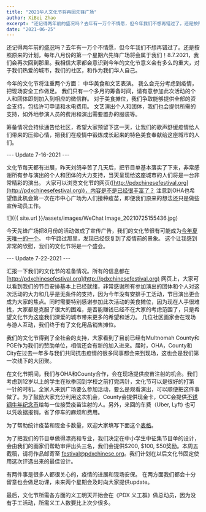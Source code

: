 ```yaml
---
title: "2021华人文化节将再回先锋广场"
author: XiBei Zhao
excerpt: "还记得两年前的盛况吗？去年有一万个不情愿，但今年我们不想再错过了。还是按照原来的计划，每年八月份的第一个星期六先锋广场将会属于我们！8.7.2021，我们会再次回到那里。我相信大家都会意识到今年的文化节意义会有多么的重大，对于我们热爱的城市，我们的社区，和作为我们华人自己。"
date: "2021-06-25"
---
```

还记得两年前的[盛况]( https://pdxchinese.org/chinese-festival-2019/)吗？去年有一万个不情愿，但今年我们不想再错过了。还是按照原来的计划，每年八月份的第一个星期六先锋广场将会属于我们！8.7.2021，我们会再次回到那里。我相信大家都会意识到今年的文化节意义会有多么的重大，对于我们热爱的城市，我们的社区，和作为我们华人自己。

今年的文化节将注重两个方面： 中华美食和文艺表演。 我么会充分考虑到疫情，把现场安全工作做足。 我们只有一个多月的筹备时间，请有意参加此次活动的个人和团体即刻加入到相应的微信群。 对于美食摊位，我们争取能够提供全部的资金支持，包括许可申请和水电费用。 文艺演出个人和团体，我们也会提供所需的支持，如外地参演人员的费用和演出需要置办的服装等。

筹备情况会持续通告给社区，希望大家预留下这一天，让我们的歌声舒缓疫情给人们带来的压抑心情，把我们在疫情中锻炼成长起来的特色美食奉献给这座城市的人们。

--- Update 7-16-2021 ---

文化节每天都有进展，昨天刘鸽辛苦了几天后，把节目单基本落实了下来，非常感谢所有参与演出的个人和团体的大力支持，当天呈现给这座城市的人们将是一台非常精彩的演出。 大家可以浏览文化节的网页([http://pdxchinesefestival.org](http://pdxchinesefestival.org))，内容是不是已经很丰富了？ 注意到OHA也希望借此机会第一次在市中心广场为人们接种疫苗，即便我们原来的想法还只是做些宣传动员工作。

![]({{ site.url }}/assets/images/WeChat Image_20210725155436.jpg)

今天先锋广场把8月份的活动做成了宣传广告，我们的文化节很有可能成为[今年夏天唯一的一个](https://www.thesquarepdx.org/our-events/?tribe-bar-date=2021-08)。 中午路过那里，发现已经恢复到了疫情前的景象。 这个让我感到非常的欣慰，我们的文化节将是一个盛会。

--- Update 7-22-2021 ---

汇报一下我们的文化节的准备情况。所有的信息都在 [http://pdxchinesefestival.org](http://pdxchinesefestival.org) 网页上，大家可以看到我们的节目安排基本上已经就绪，非常感谢所有参加演出的团体和个人对这次活动的大力和几乎是无条件的支持，因为今年没有安排手工活动，节目演出更会成为大家的焦点。同时需要特别感谢参加此次活动的美食摊位，因为现在人手很难找，大家都是克服了很大的困难，是否能赚钱已经不在大家的考虑范围了，只是希望文化节为这座我们深爱的城市带来更多的希望和活力。 几位社区画家会在现场与游人互动，我们终于有了文化用品销售摊位。

我们的文化节得到了全社会的支持，大家看到了目前已经有Multnomah County和PGE作为我们的赞助单位，相信还会有新的加入进来。届时，OHA，County和City在过去一年多与我们共同抗击疫情的很多同事都会来到现场，这也会是我们第一次线下的大团聚。

在文化节期间，我们与OHA和County合作，会在现场提供疫苗注射的机会。我们考虑到12岁以上的学生在秋季回到学校之前打完两针，文化节可以是很好的打第一针的时机。全家人来到广场要么参加活动，要么是观看演出，可以顺便把这件事做了。为了鼓励大家充分利用这次机会，County会提供现金卡，OCC会提供[不锈钢牛年纪念币](/assets/images/activities/ox.jpg)给每一位接受疫苗注射的人。另外，来回的车费（Uber, Lyft) 也可以凭收据报销，省了停车的麻烦和费用。

为了帮助统计疫苗和现金卡数量，欢迎大家填写下面这个[表格](https://docs.google.com/forms/d/e/1FAIpQLScYnT81RswCNSO1zroOldu7wnUtktDQOPNCYDhzoMRiZvZiBw/viewform?usp=sf_link)。

为了把我们的节目单做得漂亮和专业，我们决定在中小学生中征集节目单的设计，会由我们的画家们帮助审评出头三名，我们会提供$200, $100, $50奖励。本周五截稿，请将作品邮寄至 [festival@pdxchinese.org](mailto:festival@pdxchinese.org)。我们计划在以后文化节固定使用这次评选出来的最佳设计。

有两件事是很多人都很关心的，疫情的进展和现场安保。 在两方面我们都会十分留意也会做足功课，未来两个星期会及时向大家提供update。

最后，文化节所需各方面的义工明天开始会在《PDX 义工群》做总动员，因为没有手工活动，所需义工人数要比上次少很多。
